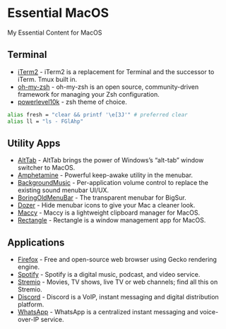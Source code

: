 # Essential MacOS
My Essential Content for MacOS

## Terminal
* [iTerm2](https://iterm2.com/) - iTerm2 is a replacement for Terminal and the successor to iTerm. Tmux built in.
* [oh-my-zsh](https://ohmyz.sh/) - oh-my-zsh is an open source, community-driven framework for managing your Zsh configuration.
* [powerlevel10k](https://github.com/romkatv/powerlevel10k) - zsh theme of choice.

```sh
alias fresh = "clear && printf '\e[3J'" # preferred clear
alias ll = "ls - FGlAhp"
```

## Utility Apps
* [AltTab](https://github.com/lwouis/alt-tab-macos) - AltTab brings the power of Windows’s “alt-tab” window switcher to MacOS.
* [Amphetamine](https://apps.apple.com/us/app/amphetamine/id937984704?mt=12) - Powerful keep-awake utility in the menubar.
* [BackgroundMusic](https://github.com/kyleneideck/BackgroundMusic) - Per-application volume control to replace the existing sound menubar UI/UX.
* [BoringOldMenuBar](https://www.publicspace.net/BoringOldMenuBar/) - The transparent menubar for BigSur.
* [Dozer](https://github.com/Mortennn/Dozer) - Hide menubar icons to give your Mac a cleaner look.
* [Maccy](https://github.com/p0deje/Maccy) - Maccy is a lightweight clipboard manager for MacOS.
* [Rectangle](https://github.com/rxhanson/Rectangle) - Rectangle is a window management app for MacOS.

## Applications
* [Firefox](https://www.mozilla.org/en-CA/firefox/products/) - Free and open-source web browser using Gecko rendering engine.
* [Spotify](https://www.spotify.com/us/download/) - Spotify is a digital music, podcast, and video service.
* [Stremio](https://www.stremio.com/) - Movies, TV shows, live TV or web channels; find all this on Stremio.
* [Discord](https://discord.com/download) - Discord is a VoIP, instant messaging and digital distribution platform.
* [WhatsApp](https://www.whatsapp.com/download/?lang=en) - WhatsApp is a centralized instant messaging and voice-over-IP service.

